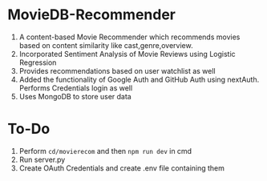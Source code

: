 # MovieDB-Recommender
1) A content-based Movie Recommender which recommends movies based on content similarity like cast,genre,overview.
2) Incorporated Sentiment Analysis of Movie Reviews using Logistic Regression
3) Provides recommendations based on user watchlist as well
4) Added the functionality of Google Auth and GitHub Auth using nextAuth. Performs Credentials login as well
5) Uses MongoDB to store user data

# To-Do
1) Perform <code>cd/movierecom</code> and then <code>npm run dev</code> in cmd
2) Run server.py
3) Create OAuth Credentials and create .env file containing them
